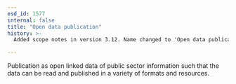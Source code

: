 ```yaml
---
esd_id: 1577
internal: false
title: "Open data publication"
history: >-
  Added scope notes in version 3.12. Name changed to 'Open data publication' in version 4.00.

---
```


Publication as open linked data of public sector information such that the data can be read and published in a variety of formats and resources.

